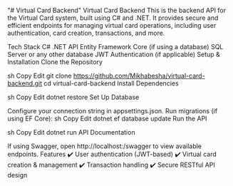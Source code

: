 "# Virtual Card Backend" 
Virtual Card Backend
This is the backend API for the Virtual Card system, built using C# and .NET. It provides secure and efficient endpoints for managing virtual card operations, including user authentication, card creation, transactions, and more.

Tech Stack
C#
.NET API
Entity Framework Core (if using a database)
SQL Server or any other database
JWT Authentication (if applicable)
Setup & Installation
Clone the Repository

sh
Copy
Edit
git clone https://github.com/Mikhabesha/virtual-card-backend.git
cd virtual-card-backend
Install Dependencies

sh
Copy
Edit
dotnet restore
Set Up Database

Configure your connection string in appsettings.json.
Run migrations (if using EF Core):
sh
Copy
Edit
dotnet ef database update
Run the API

sh
Copy
Edit
dotnet run
API Documentation

If using Swagger, open http://localhost:<port>/swagger to view available endpoints.
Features
✔️ User authentication (JWT-based)
✔️ Virtual card creation & management
✔️ Transaction handling
✔️ Secure RESTful API design

